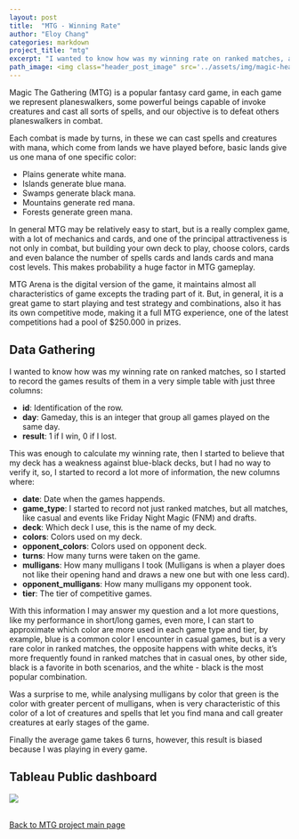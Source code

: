 ```yaml
---
layout: post
title:  "MTG - Winning Rate"
author: "Eloy Chang"
categories: markdown
project_title: "mtg"
excerpt: "I wanted to know how was my winning rate on ranked matches, and if I have some weakness again a specific color."
path_image: <img class="header_post_image" src='../assets/img/magic-header-post.png' alt="" />
---
```


Magic The Gathering (MTG) is a popular fantasy card game, in each game we represent planeswalkers, some powerful beings capable of invoke creatures and cast all sorts of spells, and our objective is to defeat others planeswalkers in combat.

Each combat is made by turns, in these we can cast spells and creatures with mana, which come from lands we have played before, basic lands give us one mana of one specific color:

* Plains generate white mana.
* Islands generate blue mana.
* Swamps generate black mana.
* Mountains generate red mana.
* Forests generate green mana.

In general MTG may be relatively easy to start, but is a really complex game, with a lot of mechanics and cards, and one of the principal attractiveness is not only in combat, but building your own deck to play, choose colors, cards and even balance the number of spells cards and lands cards and mana cost levels. This makes probability a huge factor in MTG gameplay.

MTG Arena is the digital version of the game, it maintains almost all characteristics of game excepts the trading part of it. But, in general, it is a great game to start playing and test strategy and combinations, also it has its own competitive mode, making it a full MTG experience, one of the latest competitions had a pool of $250.000 in prizes.

## Data Gathering

I wanted to know how was my winning rate on ranked matches, so I started to record the games results of them in a very simple table with just three columns:

* **id**: Identification of the row.
* **day**: Gameday, this is an integer that group all games played on the same day.
* **result**: 1 if I win, 0 if I lost.

This was enough to calculate my winning rate, then I started to believe that my deck has a weakness against blue-black decks, but I had no way to verify it, so, I started to record a lot more of information, the new columns where:

* **date**: Date when the games happends.
* **game_type**: I started to record not just ranked matches, but all matches, like casual and events like Friday Night Magic (FNM) and drafts.
* **deck**: Which deck I use, this is the name of my deck.
* **colors**: Colors used on my deck.
* **opponent_colors**: Colors used on opponent deck.
* **turns**: How many turns were taken on the game.
* **mulligans**: How many mulligans I took (Mulligans is when a player does not like their opening hand and draws a new one but with one less card).
* **opponent_mulligans**: How many mulligans my opponent took.  
* **tier**: The tier of competitive games.

With this information I may answer my question and a lot more questions, like my performance in short/long games, even more, I can start to approximate which color are more used in each game type and tier, by example, blue is a common color I encounter in casual games, but is a very rare color in ranked matches, the opposite happens with white decks, it’s more frequently found in ranked matches that in casual ones, by other side, black is a favorite in both scenarios, and the white - black is the most popular combination.

Was a surprise to me, while analysing mulligans by color that green is the color with greater percent of mulligans, when is very characteristic of this color of a lot of creatures and spells that let you find mana and call greater creatures at early stages of the game.

Finally the average game takes 6 turns, however, this result is biased because I was playing in every game.

## Tableau Public dashboard

<body>
  <div class='tableauPlaceholder' id='viz1615658701884' style='position: relative'><noscript><a href='https:&#47;&#47;echang1802.github.io&#47;epsilon.github.io&#47;'><img alt=' ' src='https:&#47;&#47;public.tableau.com&#47;static&#47;images&#47;Ma&#47;MagicTheGathering&#47;WinningRate&#47;1_rss.png' style='border: none' /></a></noscript><object class='tableauViz'  style='display:none;'><param name='host_url' value='https%3A%2F%2Fpublic.tableau.com%2F' /> <param name='embed_code_version' value='3' /> <param name='site_root' value='' /><param name='name' value='MagicTheGathering&#47;WinningRate' /><param name='tabs' value='no' /><param name='toolbar' value='yes' /><param name='static_image' value='https:&#47;&#47;public.tableau.com&#47;static&#47;images&#47;Ma&#47;MagicTheGathering&#47;WinningRate&#47;1.png' /> <param name='animate_transition' value='yes' /><param name='display_static_image' value='yes' /><param name='display_spinner' value='yes' /><param name='display_overlay' value='yes' /><param name='display_count' value='yes' /><param name='language' value='es' /></object></div>                <script type='text/javascript'>                    var divElement = document.getElementById('viz1615658701884');                    var vizElement = divElement.getElementsByTagName('object')[0];                    if ( divElement.offsetWidth > 800 ) { vizElement.style.width='1024px';vizElement.style.height='795px';} else if ( divElement.offsetWidth > 500 ) { vizElement.style.width='1024px';vizElement.style.height='795px';} else { vizElement.style.width='100%';vizElement.style.height='1877px';}                     var scriptElement = document.createElement('script');                    scriptElement.src = 'https://public.tableau.com/javascripts/api/viz_v1.js';                    vizElement.parentNode.insertBefore(scriptElement, vizElement);                </script>
</body>

<div class="row align-items-center no-gutters mb-4 mb-lg-5">
      <div class="featured-text text-center text-lg-left">
        <br>
        <p class="text-black-50 mb-0"><a href="{{ '../mtg.html#masthead' | replace: '..', site.url }}">Back to MTG project main page</a></p>
      </div>
</div>

<!-- Core theme CSS (includes Bootstrap)-->
<link href="{{ '../assets/css/mtg_masthead.css' | replace: '..', site.url }}" rel="stylesheet" />
